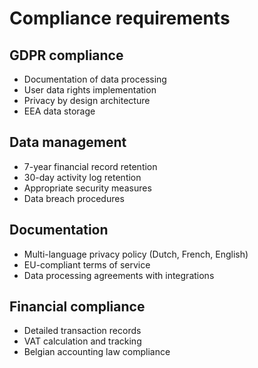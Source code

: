 # Compliance requirements

## GDPR compliance
* Documentation of data processing
* User data rights implementation
* Privacy by design architecture
* EEA data storage

## Data management
* 7-year financial record retention
* 30-day activity log retention
* Appropriate security measures
* Data breach procedures

## Documentation
* Multi-language privacy policy (Dutch, French, English)
* EU-compliant terms of service
* Data processing agreements with integrations

## Financial compliance
* Detailed transaction records
* VAT calculation and tracking
* Belgian accounting law compliance